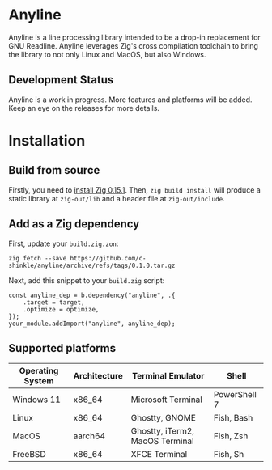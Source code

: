 # Anyline
Anyline is a line processing library intended to be a drop-in replacement for GNU Readline. Anyline leverages Zig's cross compilation toolchain to bring the library to not only Linux and MacOS, but also Windows.

## Development Status
Anyline is a work in progress. More features and platforms will be added. Keep an eye on the releases for more details. 

# Installation

## Build from source
Firstly, you need to [install Zig 0.15.1](https://ziglang.org/download/). 
Then, `zig build install` will produce a static library at `zig-out/lib` and a header file at `zig-out/include`.

## Add as a Zig dependency

First, update your `build.zig.zon`:

```
zig fetch --save https://github.com/c-shinkle/anyline/archive/refs/tags/0.1.0.tar.gz
```

Next, add this snippet to your `build.zig` script:

```zig
const anyline_dep = b.dependency("anyline", .{
    .target = target,
    .optimize = optimize,
});
your_module.addImport("anyline", anyline_dep);
```

## Supported platforms

| Operating System | Architecture | Terminal Emulator               | Shell        |
| ---------------- | ------------ | ------------------------------- | ------------ |
| Windows 11       | x86_64       | Microsoft Terminal              | PowerShell 7 |
| Linux            | x86_64       | Ghostty, GNOME                  | Fish, Bash   |
| MacOS            | aarch64      | Ghostty, iTerm2, MacOS Terminal | Fish, Zsh    |
| FreeBSD          | x86_64       | XFCE Terminal                   | Fish, Sh     |
